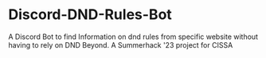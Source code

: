 # Discord-DND-Rules-Bot
A Discord Bot to find Information on dnd rules from specific website without having to rely on DND Beyond. A Summerhack '23 project for CISSA
